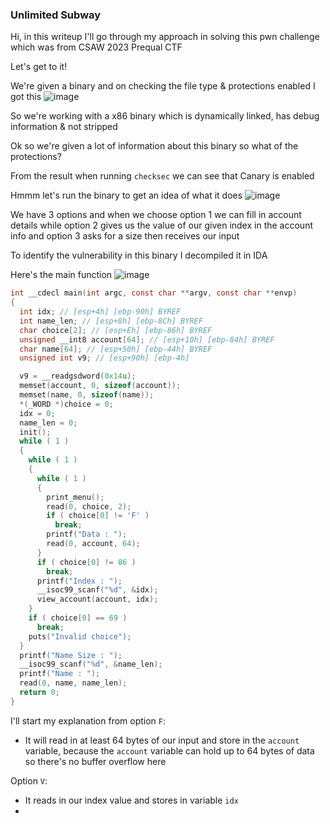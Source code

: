 <h3> Unlimited Subway </h3>

Hi, in this writeup I'll go through my approach in solving this pwn challenge which was from CSAW 2023 Prequal CTF

Let's get to it!

We're given a binary and on checking the file type & protections enabled I got this
![image](https://github.com/h4ckyou/h4ckyou.github.io/assets/127159644/c31331b3-cc63-48f4-aff0-3da6052f3524)

So we're working with a x86 binary which is dynamically linked, has debug information & not stripped

Ok so we're given a lot of information about this binary so what of the protections?

From the result when running `checksec` we can see that Canary is enabled

Hmmm let's run the binary to get an idea of what it does
![image](https://github.com/h4ckyou/h4ckyou.github.io/assets/127159644/3a9c3264-7f6e-4f0a-a7d6-56218fed2b02)

We have 3 options and when we choose option 1 we can fill in account details while option 2 gives us the value of our given index in the account info and option 3 asks for a size then receives our input

To identify the vulnerability in this binary I decompiled it in IDA

Here's the main function
![image](https://github.com/h4ckyou/h4ckyou.github.io/assets/127159644/00a39bf2-1eb9-4047-be24-bf643fcfd0a2)

```c
int __cdecl main(int argc, const char **argv, const char **envp)
{
  int idx; // [esp+4h] [ebp-90h] BYREF
  int name_len; // [esp+8h] [ebp-8Ch] BYREF
  char choice[2]; // [esp+Eh] [ebp-86h] BYREF
  unsigned __int8 account[64]; // [esp+10h] [ebp-84h] BYREF
  char name[64]; // [esp+50h] [ebp-44h] BYREF
  unsigned int v9; // [esp+90h] [ebp-4h]

  v9 = __readgsdword(0x14u);
  memset(account, 0, sizeof(account));
  memset(name, 0, sizeof(name));
  *(_WORD *)choice = 0;
  idx = 0;
  name_len = 0;
  init();
  while ( 1 )
  {
    while ( 1 )
    {
      while ( 1 )
      {
        print_menu();
        read(0, choice, 2);
        if ( choice[0] != 'F' )
          break;
        printf("Data : ");
        read(0, account, 64);
      }
      if ( choice[0] != 86 )
        break;
      printf("Index : ");
      __isoc99_scanf("%d", &idx);
      view_account(account, idx);
    }
    if ( choice[0] == 69 )
      break;
    puts("Invalid choice");
  }
  printf("Name Size : ");
  __isoc99_scanf("%d", &name_len);
  printf("Name : ");
  read(0, name, name_len);
  return 0;
}
```

I'll start my explanation from option `F`:
- It will read in at least 64 bytes of our input and store in the `account` variable, because the `account` variable can hold up to 64 bytes of data so there's no buffer overflow here

Option `V`:
- It reads in our index value and stores in variable `idx`
- 
